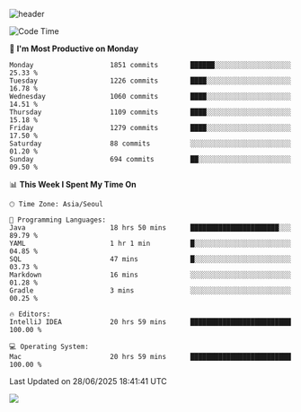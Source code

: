 ![header](https://capsule-render.vercel.app/api?type=Egg&color=timeAuto&height=300&section=header&text=PoPo&fontSize=90&animation=fadeIn)

  <!--START_SECTION:waka-->
![Code Time](http://img.shields.io/badge/Code%20Time-2%2C799%20hrs%2027%20mins-blue)

📅 **I'm Most Productive on Monday** 

```text
Monday                   1851 commits        ██████░░░░░░░░░░░░░░░░░░░   25.33 % 
Tuesday                  1226 commits        ████░░░░░░░░░░░░░░░░░░░░░   16.78 % 
Wednesday                1060 commits        ████░░░░░░░░░░░░░░░░░░░░░   14.51 % 
Thursday                 1109 commits        ████░░░░░░░░░░░░░░░░░░░░░   15.18 % 
Friday                   1279 commits        ████░░░░░░░░░░░░░░░░░░░░░   17.50 % 
Saturday                 88 commits          ░░░░░░░░░░░░░░░░░░░░░░░░░   01.20 % 
Sunday                   694 commits         ██░░░░░░░░░░░░░░░░░░░░░░░   09.50 % 
```


📊 **This Week I Spent My Time On** 

```text
🕑︎ Time Zone: Asia/Seoul

💬 Programming Languages: 
Java                     18 hrs 50 mins      ██████████████████████░░░   89.79 % 
YAML                     1 hr 1 min          █░░░░░░░░░░░░░░░░░░░░░░░░   04.85 % 
SQL                      47 mins             █░░░░░░░░░░░░░░░░░░░░░░░░   03.73 % 
Markdown                 16 mins             ░░░░░░░░░░░░░░░░░░░░░░░░░   01.28 % 
Gradle                   3 mins              ░░░░░░░░░░░░░░░░░░░░░░░░░   00.25 % 

🔥 Editors: 
IntelliJ IDEA            20 hrs 59 mins      █████████████████████████   100.00 % 

💻 Operating System: 
Mac                      20 hrs 59 mins      █████████████████████████   100.00 % 
```


 Last Updated on 28/06/2025 18:41:41 UTC
<!--END_SECTION:waka-->



<img src="https://capsule-render.vercel.app/api?type=Egg&color=timeAuto&height=300&section=footer&text=PoPo&fontSize=90&animation=fadeIn&reversal=true" />
